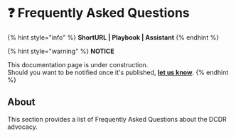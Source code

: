 # ❓ Frequently Asked Questions

{% hint style="info" %}
**ShortURL | Playbook | Assistant**
{% endhint %}

{% hint style="warning" %}
**NOTICE**

This documentation page is under construction.\
Should you want to be notified once it's published, [**let us know**](https://tiof.click/TIOFTarianUpdatesService).
{% endhint %}

## About

This section provides a list of Frequently Asked Questions about the DCDR advocacy.
